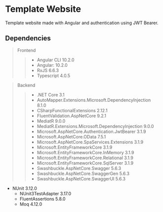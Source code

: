 # Template Website
Template website made with Angular and authentication using JWT Bearer.

## Dependencies
> Frontend
>> * Angular CLI 10.2.0
>> * Angular: 10.2.0
>> * RxJS 6.6.3
>> * Typescript 4.0.5
 
> Backend
>> * .NET Core 3.1
>> * AutoMapper.Extensions.Microsoft.DependencyInjection 8.1.0
>> * CSharpFunctionalExtensions 2.12.1
>> * FluentValidation.AspNetCore 9.2.1
>> * MediatR 9.0.0
>> * MediatR.Extensions.Microsoft.DependencyInjection 9.0.0
>> * Microsoft.AspNetCore.Authentication.JwtBearer 3.1.9
>> * Microsoft.AspNetCore.OData 7.5.1
>> * Microsoft.AspNetCore.SpaServices.Extensions 3.1.9
>> * Microsoft.EntityFrameworkCore 3.1.9
>> * Microsoft.EntityFrameworkCore.InMemory 3.1.9
>> * Microsoft.EntityFrameworkCore.Relational 3.1.9
>> * Microsoft.EntityFrameworkCore.SqlServer 3.1.9
>> * Swashbuckle.AspNetCore.Swagger 5.6.3
>> * Swashbuckle.AspNetCore.SwaggerGen 5.6.3
>> * Swashbuckle.AspNetCore.SwaggerUI 5.6.3

 * NUnit 3.12.0
   * NUnit3TestAdapter 3.17.0
   * FluentAssertions 5.8.0
   * Moq 4.12.0
  
